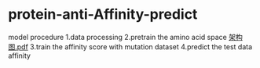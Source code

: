 # protein-anti-Affinity-predict
model procedure
1.data processing
2.pretrain the amino acid space 
[架构图.pdf](https://github.com/user-attachments/files/17349568/default.pdf)
3.train the affinity score with mutation dataset
4.predict the test data affinity 
